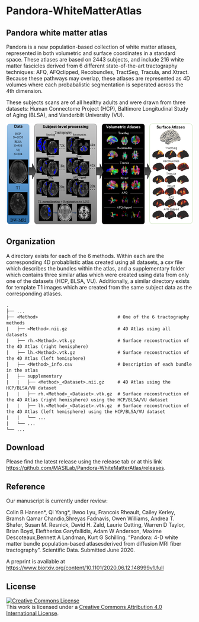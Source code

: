 # Pandora-WhiteMatterAtlas

## Pandora white matter atlas
Pandora is a new population-based collection of white matter atlases, represented in both volumetric and surface coordinates in a standard space. These atlases are based on 2443 subjects, and include 216 white matter fascicles derived from 6 different state-of-the-art tractography techniques: AFQ, AFQclipped, Recobundles, TractSeg, Tracula, and Xtract. Because these pathways may overlap, these atlases are represented as 4D volumes where each probabalistic segmentation is seperated across the 4th dimension.

These subjects scans are of all healthy adults and were drawn from three datasets: Human Connectome Project (HCP), Baltimore Longitudinal Study of Aging (BLSA), and Vanderbilt University (VU). 

<p align="center">
    <img src="https://github.com/MASILab/Pandora-WhiteMatterAtlas/blob/master/figures/pipeline.png?raw=true")
</p>
    
## Organization
A directory exists for each of the 6 methods. Within each are the corresponding 4D probablistic atlas created using all datasets, a csv file which describes the bundles within the atlas, and a supplementary folder which contains three similar atlas which were created using data from only one of the datasets (HCP, BLSA, VU). Additionally, a similar directory exists for template T1 images which are created from the same subject data as the corresponding atlases. 

    .
    ├── ...
    ├── <Method>                              # One of the 6 tractography methods
    |   ├── <Method>.nii.gz                   # 4D Atlas using all datasets
    |   ├── rh.<Method>.vtk.gz                # Surface reconstruction of the 4D Atlas (right hemisphere)
    |   ├── lh.<Method>.vtk.gz                # Surface reconstruction of the 4D Atlas (left hemisphere)
    │   ├── <Method>_info.csv                 # Description of each bundle in the atlas
    │   ├── supplementary
    |   |   ├── <Method>_<Dataset>.nii.gz     # 4D Atlas using the HCP/BLSA/VU dataset
    |   |   ├── rh.<Method>_<Dataset>.vtk.gz  # Surface reconstruction of the 4D Atlas (right hemisphere) using the HCP/BLSA/VU dataset
    |   |   ├── lh.<Method>_<Dataset>.vtk.gz  # Surface reconstruction of the 4D Atlas (left hemisphere) using the HCP/BLSA/VU dataset
    |   |   └── ...   
    |   └── ...   
    └── ...   

## Download
Please find the latest release using the release tab or at this link https://github.com/MASILab/Pandora-WhiteMatterAtlas/releases.

## Reference
Our manuscript is currently under review: 

Colin B Hansen*, Qi Yang*, Ilwoo Lyu, Francois Rheault, Cailey Kerley, Bramsh Qamar Chandio,Shreyas Fadnavis, Owen Williams, Andrea T. Shafer, Susan M. Resnick, David H. Zald, Laurie Cutting, Warren D Taylor, Brian Boyd, Eleftherios Garyfallidis, Adam W Anderson, Maxime Descoteaux,Bennett A Landman, Kurt G Schilling. “Pandora: 4-D white matter bundle population-based atlasesderived from diffusion MRI fiber tractography”. Scientific Data. Submitted June 2020.

A preprint is available at https://www.biorxiv.org/content/10.1101/2020.06.12.148999v1.full

## License
<a rel="license" href="http://creativecommons.org/licenses/by/4.0/"><img alt="Creative Commons License" style="border-width:0" src="https://i.creativecommons.org/l/by/4.0/88x31.png" /></a><br />This work is licensed under a <a rel="license" href="http://creativecommons.org/licenses/by/4.0/">Creative Commons Attribution 4.0 International License</a>.
